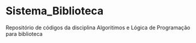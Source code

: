 # Sistema_Biblioteca
Repositório de códigos da disciplina Algoritimos e Lógica de Programação para biblioteca
